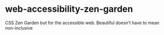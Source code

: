 # web-accessibility-zen-garden
CSS Zen Garden but for the accessible web. Beautiful doesn’t have to mean non-inclusive
